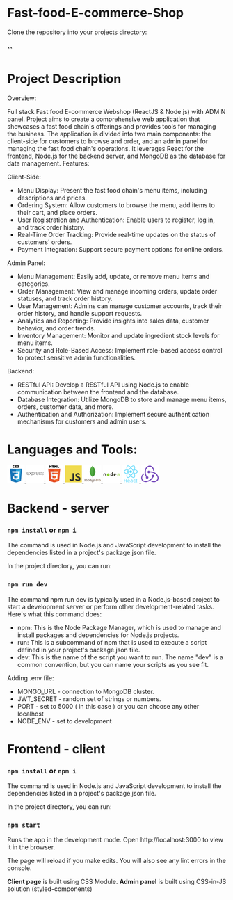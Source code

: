 # Fast-food-E-commerce-Shop

Clone the repository into your projects directory:

### ``

# Project Description

Overview:

Full stack Fast food E-commerce Webshop (ReactJS &amp; Node.js) with ADMIN panel.
Project aims to create a comprehensive web application that showcases a fast food chain's offerings and provides tools for managing the business. The application is divided into two main components: the client-side for customers to browse and order, and an admin panel for managing the fast food chain's operations. It leverages React for the frontend, Node.js for the backend server, and MongoDB as the database for data management.
Features:

Client-Side:

* Menu Display: Present the fast food chain's menu items, including descriptions and prices.
* Ordering System: Allow customers to browse the menu, add items to their cart, and place orders.
* User Registration and Authentication: Enable users to register, log in, and track order history.
* Real-Time Order Tracking: Provide real-time updates on the status of customers' orders.
* Payment Integration: Support secure payment options for online orders.

Admin Panel:

* Menu Management: Easily add, update, or remove menu items and categories.
* Order Management: View and manage incoming orders, update order statuses, and track order history.
* User Management: Admins can manage customer accounts, track their order history, and handle support requests.
* Analytics and Reporting: Provide insights into sales data, customer behavior, and order trends.
* Inventory Management: Monitor and update ingredient stock levels for menu items.
* Security and Role-Based Access: Implement role-based access control to protect sensitive admin functionalities.

Backend:

* RESTful API: Develop a RESTful API using Node.js to enable communication between the frontend and the database.
* Database Integration: Utilize MongoDB to store and manage menu items, orders, customer data, and more.
* Authentication and Authorization: Implement secure authentication mechanisms for customers and admin users.

<h1 align="left">Languages and Tools:</h1>
<p align="left"> <a href="https://www.w3schools.com/css/" target="_blank" rel="noreferrer"> <img src="https://raw.githubusercontent.com/devicons/devicon/master/icons/css3/css3-original-wordmark.svg" alt="css3" width="40" height="40"/> </a> <a href="https://expressjs.com" target="_blank" rel="noreferrer"> <img src="https://raw.githubusercontent.com/devicons/devicon/master/icons/express/express-original-wordmark.svg" alt="express" width="40" height="40"/> </a> <a href="https://www.w3.org/html/" target="_blank" rel="noreferrer"> <img src="https://raw.githubusercontent.com/devicons/devicon/master/icons/html5/html5-original-wordmark.svg" alt="html5" width="40" height="40"/> </a> <a href="https://developer.mozilla.org/en-US/docs/Web/JavaScript" target="_blank" rel="noreferrer"> <img src="https://raw.githubusercontent.com/devicons/devicon/master/icons/javascript/javascript-original.svg" alt="javascript" width="40" height="40"/> </a> <a href="https://www.mongodb.com/" target="_blank" rel="noreferrer"> <img src="https://raw.githubusercontent.com/devicons/devicon/master/icons/mongodb/mongodb-original-wordmark.svg" alt="mongodb" width="40" height="40"/> </a> <a href="https://nodejs.org" target="_blank" rel="noreferrer"> <img src="https://raw.githubusercontent.com/devicons/devicon/master/icons/nodejs/nodejs-original-wordmark.svg" alt="nodejs" width="40" height="40"/> </a> <a href="https://reactjs.org/" target="_blank" rel="noreferrer"> <img src="https://raw.githubusercontent.com/devicons/devicon/master/icons/react/react-original-wordmark.svg" alt="react" width="40" height="40"/> </a> <a href="https://redux.js.org" target="_blank" rel="noreferrer"> <img src="https://raw.githubusercontent.com/devicons/devicon/master/icons/redux/redux-original.svg" alt="redux" width="40" height="40"/> </a> </p>

# Backend - server

### `npm install` or `npm i`

The command is used in Node.js and JavaScript development to install the dependencies listed in a project's package.json file.

In the project directory, you can run:

### `npm run dev`

The command npm run dev is typically used in a Node.js-based project to start a development server or perform other development-related tasks. Here's what this command does:

* npm: This is the Node Package Manager, which is used to manage and install packages and dependencies for Node.js projects.
* run: This is a subcommand of npm that is used to execute a script defined in your project's package.json file.
* dev: This is the name of the script you want to run. The name "dev" is a common convention, but you can name your scripts as you see fit.

Adding .env file: 

* MONGO_URL - connection to MongoDB cluster.
* JWT_SECRET - random set of strings or numbers.
* PORT - set to 5000 ( in this case ) or you can choose any other localhost
* NODE_ENV - set to development

# Frontend - client 

### `npm install` or `npm i`

The command is used in Node.js and JavaScript development to install the dependencies listed in a project's package.json file.

In the project directory, you can run:

### `npm start`
Runs the app in the development mode.
Open http://localhost:3000 to view it in the browser.

The page will reload if you make edits.
You will also see any lint errors in the console.

**Client page** is built using CSS Module.
**Admin panel** is built using CSS-in-JS solution (styled-components)

